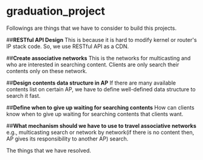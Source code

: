 # graduation_project
Followings are things that we have to consider to build this projects.

##**RESTful API Design**
This is because it is hard to modify kernel or router's IP stack code. So, we use RESTful API as a CDN.

##**Create associative networks**
This is the networks for multicasting and who are interested in searching content. Clients are only search their contents only on these network.

##**Design contents data structure in AP**
If there are many available contents list on certain AP, we have to define well-defined data structure to search it fast.

##**Define when to give up waiting for searching contents**
How can clients know when to give up waiting for searching contents that clients want.

##**What mechanism should we have to use to travel associative networks**
e.g., multicasting search or network by network(if there is no content then, AP gives its responsibility to another AP) search.


The things that we have resolved.

